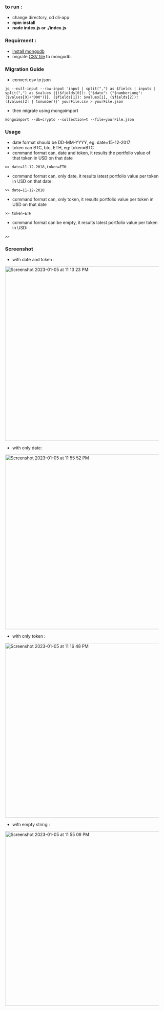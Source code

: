 ### to run :
 - change directory, cd cli-app
 - <b>npm install</b>
 - <b>node index.js or ./index.js</b>


### Requirment :
- [install mongodb]([https://min-api.cryptocompare.com/](https://www.mongodb.com/docs/manual/installation/))  
- migrate [CSV file](https://s3-ap-southeast-1.amazonaws.com/static.propine.com/transactions.csv.zip) to mongodb.


### Migration Guide 
- convert csv to json

```
jq --null-input --raw-input 'input | split(",") as $fields | inputs | split(",") as $values |{($fields[0]): {"$date": {"$numberLong": ($values[0]+"000")}}, ($fields[1]): $values[1], ($fields[2]): ($values[2] | tonumber)}' yourFile.csv > yourFile.json
```
- then migrate using mongoimport

```
mongoimport --db=crypto --collection=t --file=yourFile.json
```
### Usage
- date format should be DD-MM-YYYY, eg: date=15-12-2017
- token can BTC, btc, ETH,  eg: token=BTC  
- command format can, date and token, it results the portfolio value of that token in USD on that date
```
>> date=11-12-2018,token=ETH
```
- command format can, only date, it results latest portfolio value per token in USD on that date:
```
>> date=11-12-2018
```
- command format can, only token, it results portfolio value per token in USD on that date
```
>> token=ETH
```
- command format can be empty, it results latest portfolio value per token in USD: 
```
>> 
```
### Screenshot 

- with date and token :

<img width="571" alt="Screenshot 2023-01-05 at 11 13 23 PM" src="https://user-images.githubusercontent.com/23289583/210854158-1aa62551-3e21-4858-874b-05fc6d95c6aa.png">

- with only date:

<img width="571" alt="Screenshot 2023-01-05 at 11 55 52 PM" src="https://user-images.githubusercontent.com/23289583/210854289-36597aed-d9fa-4dc3-9d18-8e6bd081e2c3.png">

- with only token :

<img width="571" alt="Screenshot 2023-01-05 at 11 16 48 PM" src="https://user-images.githubusercontent.com/23289583/210854421-25343cf5-ae8d-4086-9d2d-2a9474894e22.png">

- with empty string :

<img width="571" alt="Screenshot 2023-01-05 at 11 55 09 PM" src="https://user-images.githubusercontent.com/23289583/210854522-728ef7d0-9edf-4ed7-8cb7-cf56bbd7a9bd.png">

